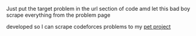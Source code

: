 Just put the target problem in the url section of code amd let this bad boy scrape everything from the problem page

developed so I can scrape codeforces problems to my [pet project](https://github.com/nubskr/codespace)
